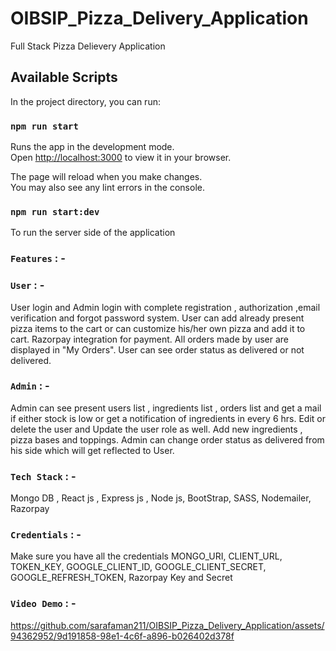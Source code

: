 # OIBSIP_Pizza_Delivery_Application
Full Stack Pizza Delievery Application

## Available Scripts

In the project directory, you can run:

### `npm run start`

Runs the app in the development mode.\
Open [http://localhost:3000](http://localhost:3000) to view it in your browser.

The page will reload when you make changes.\
You may also see any lint errors in the console.

### `npm run start:dev`

To run the server side of the application 

### `Features` : -
### `User` : -
User login and Admin login with complete registration , authorization ,email verification and forgot password system.
User can add already present pizza items to the cart or can customize his/her own pizza and add it to cart.
Razorpay integration for payment.
All orders made by user are displayed in "My Orders".
User can see order status as delivered or not delivered.

### `Admin` : -
Admin can see present users list , ingredients list , orders list and get a mail if either stock is low or get a notification of ingredients in every 6 hrs.
Edit or delete the user and Update the user role as well.
Add new ingredients , pizza bases and toppings.
Admin can change order status as delivered from his side which will get reflected to User.

### `Tech Stack` : -
Mongo DB , React js , Express js , Node js, BootStrap, SASS, Nodemailer, Razorpay

### `Credentials` : -
Make sure you have all the credentials
MONGO_URI, CLIENT_URL, TOKEN_KEY, GOOGLE_CLIENT_ID, GOOGLE_CLIENT_SECRET, GOOGLE_REFRESH_TOKEN, Razorpay Key and Secret

### `Video Demo` : -
https://github.com/sarafaman211/OIBSIP_Pizza_Delivery_Application/assets/94362952/9d191858-98e1-4c6f-a896-b026402d378f



